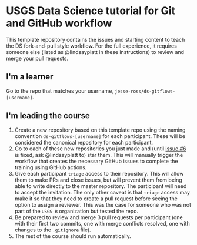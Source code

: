 # USGS Data Science tutorial for Git and GitHub workflow

This template repository contains the issues and starting content to teach the DS fork-and-pull style workflow. For the full experience, it requires someone else (listed as @lindsayplatt in these instructions) to review and merge your pull requests. 

## I'm a learner

Go to the repo that matches your username, `jesse-ross/ds-gitflows-[username]`.

## I'm leading the course

1. Create a new repository based on this template repo using the naming convention `ds-gitflows-[username]` for each participant. These will be considered the canonical repository for each participant.
1. Go to each of these new repositories you just made and (until [issue #6](https://github.com/USGS-R/ds-gitflows-template/issues/6) is fixed, ask @lindsayplatt to) star them. This will manually trigger the workflow that creates the necessary GitHub issues to complete the training using GitHub actions.
1. Give each participant `triage` access to their repository. This will allow them to make PRs and close issues, but will prevent them from being able to write directly to the master repository. The participant will need to accept the invitation. The only other caveat is that `triage` access may make it so that they need to create a pull request before seeing the option to assign a reviewer. This was the case for someone who was not part of the `USGS-R` organization but tested the repo.
1. Be prepared to review and merge 3 pull requests per participant (one with their first two commits, one with merge conflicts resolved, one with changes to the `.gitignore` file).
1. The rest of the course should run automatically.
